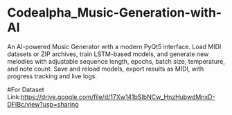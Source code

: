 # Codealpha_Music-Generation-with-AI
An AI-powered Music Generator with a modern PyQt5 interface. Load MIDI datasets or ZIP archives, train LSTM-based models, and generate new melodies with adjustable sequence length, epochs, batch size, temperature, and note count. Save and reload models, export results as MIDI, with progress tracking and live logs.

#For Dataset
Link:https://drive.google.com/file/d/17Xw141bSIbNCw_HnzHubwdMnxD-DFIBc/view?usp=sharing
